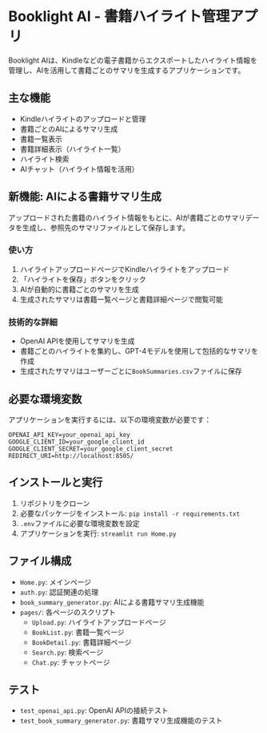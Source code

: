 # Booklight AI - 書籍ハイライト管理アプリ

Booklight AIは、Kindleなどの電子書籍からエクスポートしたハイライト情報を管理し、AIを活用して書籍ごとのサマリを生成するアプリケーションです。

## 主な機能

- Kindleハイライトのアップロードと管理
- 書籍ごとのAIによるサマリ生成
- 書籍一覧表示
- 書籍詳細表示（ハイライト一覧）
- ハイライト検索
- AIチャット（ハイライト情報を活用）

## 新機能: AIによる書籍サマリ生成

アップロードされた書籍のハイライト情報をもとに、AIが書籍ごとのサマリデータを生成し、参照先のサマリファイルとして保存します。

### 使い方

1. ハイライトアップロードページでKindleハイライトをアップロード
2. 「ハイライトを保存」ボタンをクリック
3. AIが自動的に書籍ごとのサマリを生成
4. 生成されたサマリは書籍一覧ページと書籍詳細ページで閲覧可能

### 技術的な詳細

- OpenAI APIを使用してサマリを生成
- 書籍ごとのハイライトを集約し、GPT-4モデルを使用して包括的なサマリを作成
- 生成されたサマリはユーザーごとに`BookSummaries.csv`ファイルに保存

## 必要な環境変数

アプリケーションを実行するには、以下の環境変数が必要です：

```
OPENAI_API_KEY=your_openai_api_key
GOOGLE_CLIENT_ID=your_google_client_id
GOOGLE_CLIENT_SECRET=your_google_client_secret
REDIRECT_URI=http://localhost:8505/
```

## インストールと実行

1. リポジトリをクローン
2. 必要なパッケージをインストール: `pip install -r requirements.txt`
3. `.env`ファイルに必要な環境変数を設定
4. アプリケーションを実行: `streamlit run Home.py`

## ファイル構成

- `Home.py`: メインページ
- `auth.py`: 認証関連の処理
- `book_summary_generator.py`: AIによる書籍サマリ生成機能
- `pages/`: 各ページのスクリプト
  - `Upload.py`: ハイライトアップロードページ
  - `BookList.py`: 書籍一覧ページ
  - `BookDetail.py`: 書籍詳細ページ
  - `Search.py`: 検索ページ
  - `Chat.py`: チャットページ

## テスト

- `test_openai_api.py`: OpenAI APIの接続テスト
- `test_book_summary_generator.py`: 書籍サマリ生成機能のテスト
